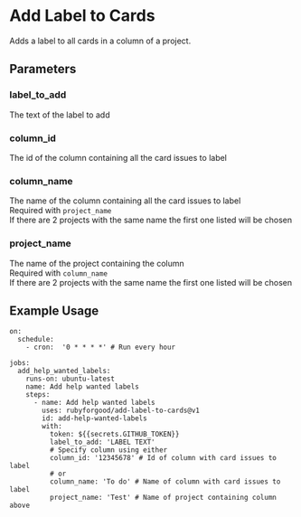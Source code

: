 # Add Label to Cards

Adds a label to all cards in a column of a project.

## Parameters
### label_to_add
The text of the label to add
### column_id
The id of the column containing all the card issues to label
### column_name
The name of the column containing all the card issues to label  
Required with `project_name`  
If there are 2 projects with the same name the first one listed will be chosen  
### project_name
The name of the project containing the column  
Required with `column_name`  
If there are 2 projects with the same name the first one listed will be chosen  

## Example Usage
```
on:
  schedule:
    - cron:  '0 * * * *' # Run every hour

jobs:
  add_help_wanted_labels:
    runs-on: ubuntu-latest
    name: Add help wanted labels
    steps:
      - name: Add help wanted labels
        uses: rubyforgood/add-label-to-cards@v1
        id: add-help-wanted-labels
        with:
          token: ${{secrets.GITHUB_TOKEN}}
          label_to_add: 'LABEL TEXT'
          # Specify column using either
          column_id: '12345678' # Id of column with card issues to label
          # or
          column_name: 'To do' # Name of column with card issues to label
          project_name: 'Test' # Name of project containing column above
```
